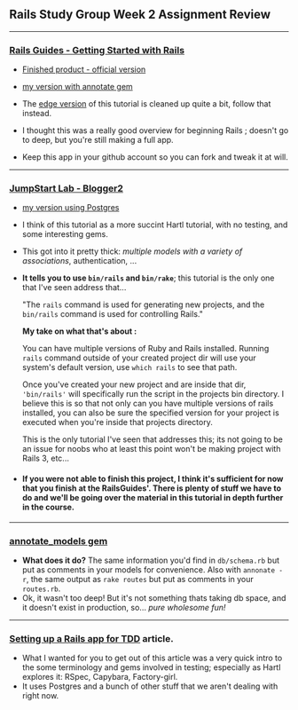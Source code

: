 ## Rails Study Group Week 2 Assignment Review

---

### [Rails Guides - Getting Started with Rails](http://guides.rubyonrails.org/getting_started.html)

- [Finished product - official version](https://github.com/rails/docrails/tree/master/guides/code/getting_started)

- [my version with annotate gem](https://github.com/afshinator/RailsGuides-BlogTutorial)

- The [edge version](https://github.com/rails/rails/blob/master/guides/source/getting_started.md)
 of this tutorial is cleaned up quite a bit, follow that instead.

- I thought this was a really good overview for beginning Rails ; doesn't go to deep, but you're still making a full app.

- Keep this app in your github account so you can fork and tweak it at will. 

----

### [JumpStart Lab - Blogger2](http://tutorials.jumpstartlab.com/projects/blogger.html)

- [my version using Postgres](https://github.com/afshinator/blogJumpStart)

- I think of this tutorial as a more succint Hartl tutorial, with no testing, and some interesting gems.

- This got into it pretty thick: *multiple models with a variety of associations*, authentication, ...

- **It tells you to use ```bin/rails``` and ```bin/rake```**; this tutorial is the only one that I've seen address that...

  "The ```rails``` command is used for generating new projects, and the ```bin/rails``` command is used for controlling Rails."
  
  **My take on what that's about :**
  
  You can have multiple versions of Ruby and Rails installed. Running ```rails``` command outside of your created project dir will use your system's default version, use ```which rails``` to see that path.

    Once you've created your new project and are inside that dir, ```'bin/rails'``` will specifically run the script in the projects bin directory.  I believe this is so that not only can you have multiple versions of rails installed, you can also be sure the specified version for your project is executed when you're inside that projects directory.

  This is the only tutorial I've seen that addresses this; its not going to be an issue for noobs who at least this point won't be making project with Rails 3, etc...

- #### If you were not able to finish this project, I think it's sufficient for now that you finish at the RailsGuides'.  There is plenty of stuff we have to do and we'll be going over the material in this tutorial in depth further in the course.

----


### [annotate_models gem](https://github.com/ctran/annotate_models)
- **What does it do?** The same information you'd find in ```db/schema.rb``` but put as comments in your models
for convenience.   Also with ```annonate -r```, the same output as ```rake
routes``` but put as comments in your ```routes.rb```.
- Ok, it wasn't too deep!  But it's not something thats taking db space, and it 
doesn't exist in production, so... *pure wholesome fun!*


----

### [Setting up a Rails app for TDD](http://www.startuprocket.com/blog/how-to-setup-a-rails-app-for-test-driven-and-behavior-driven-development-with-rspec-and-capybara-webkit) article.

- What I wanted for you to get out of this article was a very quick intro to the some terminology and gems involved in testing; especially as Hartl explores it: RSpec, Capybara, Factory-girl.
- It uses Postgres and a bunch of other stuff that we aren't dealing with right now.  



